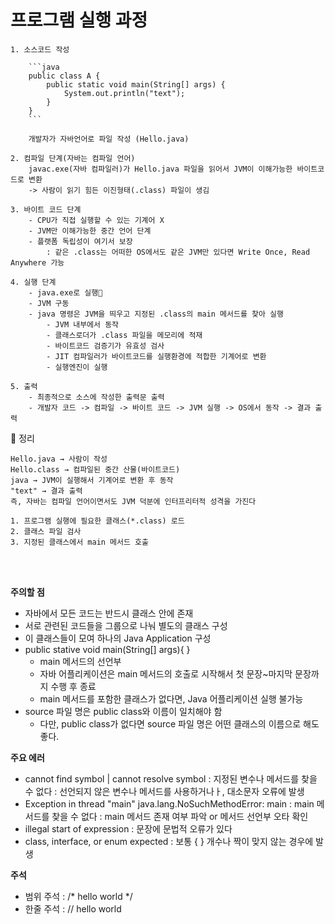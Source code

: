 # 프로그램 실행 과정

    1. 소스코드 작성

        ```java 
        public class A {
            public static void main(String[] args) {
                System.out.println("text");
            }
        }
        ```

        개발자가 자바언어로 파일 작성 (Hello.java)

    2. 컴파일 단계(자바는 컴파일 언어)
        javac.exe(자바 컴파일러)가 Hello.java 파일을 읽어서 JVM이 이해가능한 바이트코드로 변환
        -> 사람이 읽기 힘든 이진형태(.class) 파일이 생김

    3. 바이트 코드 단계
        - CPU가 직접 실행할 수 있는 기계어 X
        - JVM만 이해가능한 중간 언어 단계
        - 플랫폼 독립성이 여기서 보장
            : 같은 .class는 어떠한 OS에서도 같은 JVM만 있다면 Write Once, Read Anywhere 가능
    
    4. 실행 단계
        - java.exe로 실행
        - JVM 구동
        - java 명령은 JVM을 띄우고 지정된 .class의 main 메서드를 찾아 실행
            - JVM 내부에서 동작
            - 클래스로더가 .class 파일을 메모리에 적재
            - 바이트코드 검증기가 유효성 검사
            - JIT 컴파일러가 바이트코드를 실행환경에 적합한 기계어로 변환
            - 실행엔진이 실행
    
    5. 출력
        - 최종적으로 소스에 작성한 출력문 출력
        - 개발자 코드 -> 컴파일 -> 바이트 코드 -> JVM 실행 -> OS에서 동작 -> 결과 출력


📌 정리

    Hello.java → 사람이 작성
    Hello.class → 컴파일된 중간 산물(바이트코드)
    java → JVM이 실행해서 기계어로 변환 후 동작
    "text" → 결과 출력
    즉, 자바는 컴파일 언어이면서도 JVM 덕분에 인터프리터적 성격을 가진다

    1. 프로그램 실행에 필요한 클래스(*.class) 로드
    2. 클래스 파일 검사
    3. 지정된 클래스에서 main 메서드 호출

<br> <br/>

**주의할 점**
- 자바에서 모든 코드는 반드시 클래스 안에 존재
- 서로 관련된 코드들을 그룹으로 나눠 별도의 클래스 구성
- 이 클래스들이 모여 하나의 Java Application 구성
- public stative void main(String[] args){ }
    - main 메서드의 선언부
    - 자바 어플리케이션은 main 메서드의 호출로 시작해서 첫 문장~마지막 문장까지 수행 후 종료
    - main 메서드를 포함한 클래스가 없다면, Java 어플리케이션 실행 불가능
- source 파일 명은 public class와 이름이 일치해야 함
    - 다만, public class가 없다면 source 파일 명은 어떤 클래스의 이름으로 해도 좋다.

**주요 에러**
- cannot find symbol | cannot resolve symbol
    : 지정된 변수나 메서드를 찾을 수 없다
    : 선언되지 않은 변수나 메서드를 사용하거나ㅏ, 대소문자 오류에 발생
- Exception in thread "main" java.lang.NoSuchMethodError: main
    : main 메서드를 찾을 수 없다
    : main 메서드 존재 여부 파악 or 메서드 선언부 오타 확인
- illegal start of expression
    : 문장에 문법적 오류가 있다
- class, interface, or enum expected
    : 보통 { } 개수나 짝이 맞지 않는 경우에 발생

**주석**
- 범위 주석 : /* hello world  */
- 한줄 주석 : // hello world

